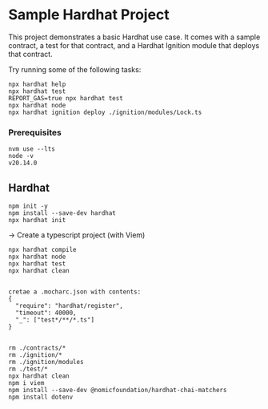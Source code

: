 # Sample Hardhat Project

This project demonstrates a basic Hardhat use case. It comes with a sample contract, a test for that contract, and a Hardhat Ignition module that deploys that contract.

Try running some of the following tasks:

```shell
npx hardhat help
npx hardhat test
REPORT_GAS=true npx hardhat test
npx hardhat node
npx hardhat ignition deploy ./ignition/modules/Lock.ts
```

### Prerequisites 
```shell
nvm use --lts   
node -v
v20.14.0
```
## Hardhat 
```shell
npm init -y
npm install --save-dev hardhat
npx hardhat init
```
-> Create a typescript project (with Viem)

```shell
npx hardhat compile
npx hardhat node
npx hardhat test
npx hardhat clean


cretae a .mocharc.json with contents:
{
  "require": "hardhat/register",
  "timeout": 40000,
  "_": ["test*/**/*.ts"]
}


rm ./contracts/*
rm ./ignition/*
rm ./ignition/modules
rm ./test/*
npx hardhat clean
npm i viem
npm install --save-dev @nomicfoundation/hardhat-chai-matchers
npm install dotenv
```